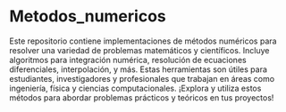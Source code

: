 # Metodos_numericos
Este repositorio contiene implementaciones de métodos numéricos para resolver una variedad de problemas matemáticos y científicos. Incluye algoritmos para integración numérica, resolución de ecuaciones diferenciales, interpolación, y más. Estas herramientas son útiles para estudiantes, investigadores y profesionales que trabajan en áreas como ingeniería, física y ciencias computacionales. ¡Explora y utiliza estos métodos para abordar problemas prácticos y teóricos en tus proyectos!
